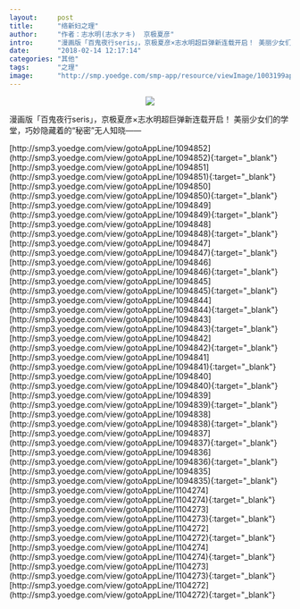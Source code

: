 ```yaml
---
layout:     post
title:      "络新妇之理"
author:     "作者：志水明(志水ァキ)  京极夏彦"
intro:      "漫画版「百鬼夜行seris」，京极夏彦×志水明超巨弹新连载开启！ 美丽少女们的学堂，巧妙隐藏着的“秘密”无人知晓——"
date:       "2018-02-14 12:17:14"
categories: "其他"
tags:       "之理"
image:      "http://smp.yoedge.com/smp-app/resource/viewImage/1003199appline.png"
---
```

<div style="text-align: center">
<p><img src="http://smp.yoedge.com/smp-app/resource/viewImage/1003199appline.png"/></p>
</div>
<p class="post-meta">
<span>漫画版「百鬼夜行seris」，京极夏彦×志水明超巨弹新连载开启！ 美丽少女们的学堂，巧妙隐藏着的“秘密”无人知晓——</span>
</p>
[http://smp3.yoedge.com/view/gotoAppLine/1094852](http://smp3.yoedge.com/view/gotoAppLine/1094852){:target="_blank"}
[http://smp3.yoedge.com/view/gotoAppLine/1094851](http://smp3.yoedge.com/view/gotoAppLine/1094851){:target="_blank"}
[http://smp3.yoedge.com/view/gotoAppLine/1094850](http://smp3.yoedge.com/view/gotoAppLine/1094850){:target="_blank"}
[http://smp3.yoedge.com/view/gotoAppLine/1094849](http://smp3.yoedge.com/view/gotoAppLine/1094849){:target="_blank"}
[http://smp3.yoedge.com/view/gotoAppLine/1094848](http://smp3.yoedge.com/view/gotoAppLine/1094848){:target="_blank"}
[http://smp3.yoedge.com/view/gotoAppLine/1094847](http://smp3.yoedge.com/view/gotoAppLine/1094847){:target="_blank"}
[http://smp3.yoedge.com/view/gotoAppLine/1094846](http://smp3.yoedge.com/view/gotoAppLine/1094846){:target="_blank"}
[http://smp3.yoedge.com/view/gotoAppLine/1094845](http://smp3.yoedge.com/view/gotoAppLine/1094845){:target="_blank"}
[http://smp3.yoedge.com/view/gotoAppLine/1094844](http://smp3.yoedge.com/view/gotoAppLine/1094844){:target="_blank"}
[http://smp3.yoedge.com/view/gotoAppLine/1094843](http://smp3.yoedge.com/view/gotoAppLine/1094843){:target="_blank"}
[http://smp3.yoedge.com/view/gotoAppLine/1094842](http://smp3.yoedge.com/view/gotoAppLine/1094842){:target="_blank"}
[http://smp3.yoedge.com/view/gotoAppLine/1094841](http://smp3.yoedge.com/view/gotoAppLine/1094841){:target="_blank"}
[http://smp3.yoedge.com/view/gotoAppLine/1094840](http://smp3.yoedge.com/view/gotoAppLine/1094840){:target="_blank"}
[http://smp3.yoedge.com/view/gotoAppLine/1094839](http://smp3.yoedge.com/view/gotoAppLine/1094839){:target="_blank"}
[http://smp3.yoedge.com/view/gotoAppLine/1094838](http://smp3.yoedge.com/view/gotoAppLine/1094838){:target="_blank"}
[http://smp3.yoedge.com/view/gotoAppLine/1094837](http://smp3.yoedge.com/view/gotoAppLine/1094837){:target="_blank"}
[http://smp3.yoedge.com/view/gotoAppLine/1094836](http://smp3.yoedge.com/view/gotoAppLine/1094836){:target="_blank"}
[http://smp3.yoedge.com/view/gotoAppLine/1094835](http://smp3.yoedge.com/view/gotoAppLine/1094835){:target="_blank"}
[http://smp3.yoedge.com/view/gotoAppLine/1104274](http://smp3.yoedge.com/view/gotoAppLine/1104274){:target="_blank"}
[http://smp3.yoedge.com/view/gotoAppLine/1104273](http://smp3.yoedge.com/view/gotoAppLine/1104273){:target="_blank"}
[http://smp3.yoedge.com/view/gotoAppLine/1104272](http://smp3.yoedge.com/view/gotoAppLine/1104272){:target="_blank"}
[http://smp3.yoedge.com/view/gotoAppLine/1104274](http://smp3.yoedge.com/view/gotoAppLine/1104274){:target="_blank"}
[http://smp3.yoedge.com/view/gotoAppLine/1104273](http://smp3.yoedge.com/view/gotoAppLine/1104273){:target="_blank"}
[http://smp3.yoedge.com/view/gotoAppLine/1104272](http://smp3.yoedge.com/view/gotoAppLine/1104272){:target="_blank"}


